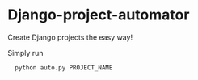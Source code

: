 # Django-project-automator
Create Django projects the easy way!

Simply run
```python
  python auto.py PROJECT_NAME
```
